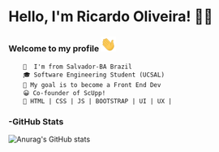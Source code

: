 <h1> Hello, I'm Ricardo Oliveira! 🧑‍💻 </h1>


### Welcome to my profile <img src="https://raw.githubusercontent.com/parth-27/parth-27/master/Hi.gif" width="30px" style="max-width:100%;"> 




````
    📍  I'm from Salvador-BA Brazil 
    🎓 Software Engineering Student (UCSAL) 
    🎨 My goal is to become a Front End Dev 
    😀 Co-founder of ScUpp!
    💾 HTML | CSS | JS | BOOTSTRAP | UI | UX |
````

### -GitHub Stats
![Anurag's GitHub stats](https://github-readme-stats.vercel.app/api?username=ricardoliveiraof2m&show_icons=true&theme=tokyonight) 

